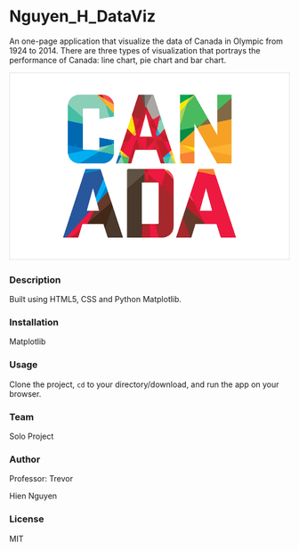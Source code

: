 # Nguyen_H_DataViz
An one-page application that visualize the data of Canada in Olympic from 1924 to 2014. There are three types of visualization that portrays the performance of Canada: line chart, pie chart and bar chart.

![MINI Logo](images/hero.gif)

### Description
Built using HTML5, CSS and Python Matplotlib.

### Installation
Matplotlib

### Usage
Clone the project, <code>cd</code> to your directory/download, and run the app on your browser.

### Team
Solo Project

### Author 
Professor: Trevor

Hien Nguyen

### License 
MIT
